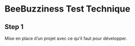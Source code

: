 # BeeBuzziness Test Technique

## Step 1

Mise en place d’un projet avec ce qu’il faut pour développer.
